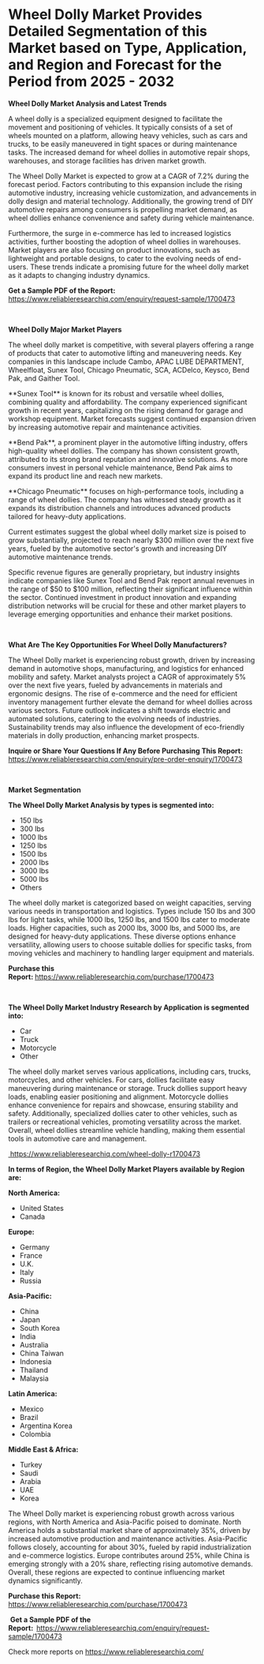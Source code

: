 <p><h1>Wheel Dolly Market Provides Detailed Segmentation of this Market based on Type, Application, and Region and Forecast for the Period from 2025 - 2032</h1></p><p><strong>Wheel Dolly Market Analysis and Latest Trends</strong></p>
<p><p>A wheel dolly is a specialized equipment designed to facilitate the movement and positioning of vehicles. It typically consists of a set of wheels mounted on a platform, allowing heavy vehicles, such as cars and trucks, to be easily maneuvered in tight spaces or during maintenance tasks. The increased demand for wheel dollies in automotive repair shops, warehouses, and storage facilities has driven market growth.</p><p>The Wheel Dolly Market is expected to grow at a CAGR of 7.2% during the forecast period. Factors contributing to this expansion include the rising automotive industry, increasing vehicle customization, and advancements in dolly design and material technology. Additionally, the growing trend of DIY automotive repairs among consumers is propelling market demand, as wheel dollies enhance convenience and safety during vehicle maintenance. </p><p>Furthermore, the surge in e-commerce has led to increased logistics activities, further boosting the adoption of wheel dollies in warehouses. Market players are also focusing on product innovations, such as lightweight and portable designs, to cater to the evolving needs of end-users. These trends indicate a promising future for the wheel dolly market as it adapts to changing industry dynamics.</p></p>
<p><strong>Get a Sample PDF of the Report:&nbsp;</strong> <a href="https://www.reliableresearchiq.com/enquiry/request-sample/1700473?utm_campaign=1137&utm_medium=2&utm_source=Github&utm_content=ia&utm_term=09012025&utm_id=wheel-dolly">https://www.reliableresearchiq.com/enquiry/request-sample/1700473</a></p>
<p>&nbsp;</p>
<p><strong>Wheel Dolly Major Market Players</strong></p>
<p><p>The wheel dolly market is competitive, with several players offering a range of products that cater to automotive lifting and maneuvering needs. Key companies in this landscape include Cambo, APAC LUBE DEPARTMENT, Wheelfloat, Sunex Tool, Chicago Pneumatic, SCA, ACDelco, Keysco, Bend Pak, and Gaither Tool.</p><p>**Sunex Tool** is known for its robust and versatile wheel dollies, combining quality and affordability. The company experienced significant growth in recent years, capitalizing on the rising demand for garage and workshop equipment. Market forecasts suggest continued expansion driven by increasing automotive repair and maintenance activities.</p><p>**Bend Pak**, a prominent player in the automotive lifting industry, offers high-quality wheel dollies. The company has shown consistent growth, attributed to its strong brand reputation and innovative solutions. As more consumers invest in personal vehicle maintenance, Bend Pak aims to expand its product line and reach new markets.</p><p>**Chicago Pneumatic** focuses on high-performance tools, including a range of wheel dollies. The company has witnessed steady growth as it expands its distribution channels and introduces advanced products tailored for heavy-duty applications.</p><p>Current estimates suggest the global wheel dolly market size is poised to grow substantially, projected to reach nearly $300 million over the next five years, fueled by the automotive sector's growth and increasing DIY automotive maintenance trends.</p><p>Specific revenue figures are generally proprietary, but industry insights indicate companies like Sunex Tool and Bend Pak report annual revenues in the range of $50 to $100 million, reflecting their significant influence within the sector. Continued investment in product innovation and expanding distribution networks will be crucial for these and other market players to leverage emerging opportunities and enhance their market positions.</p></p>
<p>&nbsp;</p>
<p><strong>What Are The Key Opportunities For Wheel Dolly Manufacturers?</strong></p>
<p><p>The Wheel Dolly market is experiencing robust growth, driven by increasing demand in automotive shops, manufacturing, and logistics for enhanced mobility and safety. Market analysts project a CAGR of approximately 5% over the next five years, fueled by advancements in materials and ergonomic designs. The rise of e-commerce and the need for efficient inventory management further elevate the demand for wheel dollies across various sectors. Future outlook indicates a shift towards electric and automated solutions, catering to the evolving needs of industries. Sustainability trends may also influence the development of eco-friendly materials in dolly production, enhancing market prospects.</p></p>
<p><strong>Inquire or Share Your Questions If Any Before Purchasing This Report:</strong> <a href="https://www.reliableresearchiq.com/enquiry/pre-order-enquiry/1700473?utm_campaign=1137&utm_medium=2&utm_source=Github&utm_content=ia&utm_term=09012025&utm_id=wheel-dolly">https://www.reliableresearchiq.com/enquiry/pre-order-enquiry/1700473</a></p>
<p>&nbsp;</p>
<p><strong>Market Segmentation</strong></p>
<p><strong>The Wheel Dolly Market Analysis by types is segmented into:</strong></p>
<p><ul><li>150 lbs</li><li>300 lbs</li><li>1000 lbs</li><li>1250 lbs</li><li>1500 lbs</li><li>2000 lbs</li><li>3000 lbs</li><li>5000 lbs</li><li>Others</li></ul></p>
<p><p>The wheel dolly market is categorized based on weight capacities, serving various needs in transportation and logistics. Types include 150 lbs and 300 lbs for light tasks, while 1000 lbs, 1250 lbs, and 1500 lbs cater to moderate loads. Higher capacities, such as 2000 lbs, 3000 lbs, and 5000 lbs, are designed for heavy-duty applications. These diverse options enhance versatility, allowing users to choose suitable dollies for specific tasks, from moving vehicles and machinery to handling larger equipment and materials.</p></p>
<p><strong>Purchase this Report:&nbsp;</strong><a href="https://www.reliableresearchiq.com/purchase/1700473?utm_campaign=1137&utm_medium=2&utm_source=Github&utm_content=ia&utm_term=09012025&utm_id=wheel-dolly">https://www.reliableresearchiq.com/purchase/1700473</a></p>
<p>&nbsp;</p>
<p><strong>The Wheel Dolly Market Industry Research by Application is segmented into:</strong></p>
<p><ul><li>Car</li><li>Truck</li><li>Motorcycle</li><li>Other</li></ul></p>
<p><p>The wheel dolly market serves various applications, including cars, trucks, motorcycles, and other vehicles. For cars, dollies facilitate easy maneuvering during maintenance or storage. Truck dollies support heavy loads, enabling easier positioning and alignment. Motorcycle dollies enhance convenience for repairs and showcase, ensuring stability and safety. Additionally, specialized dollies cater to other vehicles, such as trailers or recreational vehicles, promoting versatility across the market. Overall, wheel dollies streamline vehicle handling, making them essential tools in automotive care and management.</p></p>
<p><a href="https://www.reliableresearchiq.com/wheel-dolly-r1700473?utm_campaign=1137&utm_medium=2&utm_source=Github&utm_content=ia&utm_term=09012025&utm_id=wheel-dolly">&nbsp;https://www.reliableresearchiq.com/wheel-dolly-r1700473</a></p>
<p><strong>In terms of Region, the Wheel Dolly Market Players available by Region are:</strong></p>
<p>
    <p> <strong> North America: </strong>
        <ul>
            <li>United States</li>
            <li>Canada</li>
        </ul>
        </p> 
    <p> <strong> Europe: </strong>
        <ul>
            <li>Germany</li>
            <li>France</li>
            <li>U.K.</li>
            <li>Italy</li>
            <li>Russia</li>
        </ul>
        </p> 
    <p> <strong> Asia-Pacific: </strong>
        <ul>
            <li>China</li>
            <li>Japan</li>
            <li>South Korea</li>
            <li>India</li>
            <li>Australia</li>
            <li>China Taiwan</li>
            <li>Indonesia</li>
            <li>Thailand</li>
            <li>Malaysia</li>
        </ul>
        </p> 
    <p> <strong> Latin America: </strong>
        <ul>
            <li>Mexico</li>
            <li>Brazil</li>
            <li>Argentina Korea</li>
            <li>Colombia</li>
        </ul>
        </p> 
    <p> <strong> Middle East & Africa: </strong>
        <ul>
            <li>Turkey</li>
            <li>Saudi</li>
            <li>Arabia</li>
            <li>UAE</li>
            <li>Korea</li>
        </ul>
    </p>
    </p>
<p><p>The Wheel Dolly market is experiencing robust growth across various regions, with North America and Asia-Pacific poised to dominate. North America holds a substantial market share of approximately 35%, driven by increased automotive production and maintenance activities. Asia-Pacific follows closely, accounting for about 30%, fueled by rapid industrialization and e-commerce logistics. Europe contributes around 25%, while China is emerging strongly with a 20% share, reflecting rising automotive demands. Overall, these regions are expected to continue influencing market dynamics significantly.</p></p>
<p><strong>Purchase this Report: </strong><a href="https://www.reliableresearchiq.com/purchase/1700473?utm_campaign=1137&utm_medium=2&utm_source=Github&utm_content=ia&utm_term=09012025&utm_id=wheel-dolly">https://www.reliableresearchiq.com/purchase/1700473</a></p>
<p>&nbsp;<strong>Get a Sample PDF of the Report:&nbsp;&nbsp;</strong><a href="https://www.reliableresearchiq.com/enquiry/request-sample/1700473?utm_campaign=1137&utm_medium=2&utm_source=Github&utm_content=ia&utm_term=09012025&utm_id=wheel-dolly">https://www.reliableresearchiq.com/enquiry/request-sample/1700473</a></p>
<p><strong></strong></p>
<p>Check more reports on <a href="https://www.reliableresearchiq.com/?utm_campaign=1137&utm_medium=2&utm_source=Github&utm_content=ia&utm_term=09012025&utm_id=wheel-dolly">https://www.reliableresearchiq.com/</a></p>